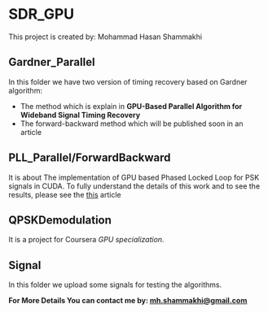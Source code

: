 # SDR_GPU
This project is created by: Mohammad Hasan Shammakhi

## Gardner_Parallel
In this folder we have two version of timing recovery based on Gardner algorithm:
  - The method which is explain in **GPU-Based Parallel Algorithm for Wideband Signal Timing Recovery**
  - The forward-backward method which will be published soon in an article

## PLL_Parallel/ForwardBackward
It is about The implementation of GPU based Phased Locked Loop for PSK signals in CUDA.
To fully understand the details of this work and to see the results, please see the [this](https://papers.ssrn.com/sol3/papers.cfm?abstract_id=4100444) article

## QPSKDemodulation
It is a project for Coursera *GPU specialization*.

## Signal

In this folder we upload some signals for testing the algorithms.

**For More Details You can contact me by: <ins>mh.shammakhi@gmail.com</ins>**
